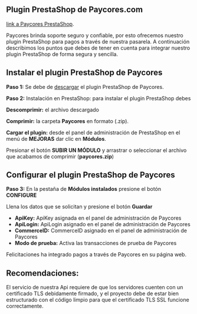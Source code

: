 ## Plugin PrestaShop de Paycores.com ##
[link a Paycores PrestaShop](https://paycores.com/complementos#prestashop).

Paycores brinda soporte seguro y confiable, por esto ofrecemos nuestro plugin PrestaShop 
para pagos a través de nuestra pasarela. A continuación describimos los puntos que debes de tener en 
cuenta para integrar nuestro plugin PrestaShop de forma segura y sencilla.

## Instalar el plugin PrestaShop de Paycores
**Paso 1:** 
Se debe de [descargar](https://codeload.github.com/Paycores/PrestaShop_plugin/zip/master) el plugin PrestaShop de Paycores.

**Paso 2:** 
Instalación en PrestaShop: para instalar el plugin PrestaShop debes

**Descomprimir:** el archivo descargado

**Comprimir:** la carpeta **Paycores** en formato (.zip).

**Cargar el plugin:** desde el panel de administración de PrestaShop en 
el menú de **MEJORAS** dar clic en **Módulos**. 

Presionar el botón **SUBIR UN MÓDULO** y arrastrar o seleccionar el archivo que acabamos 
de comprimir (**paycores.zip**)

## Configurar el plugin PrestaShop de Paycores ##

**Paso 3:** 
En la pestaña de **Módulos instalados** presione el botón **CONFIGURE**

Llena los datos que se solicitan y presione el botón **Guardar**

* **ApiKey:** ApiKey asignada en el panel de administración de Paycores
* **ApiLogin:** ApiLogin asignado en el panel de administración de Paycores
* **CommerceID:** CommerceID asignado en el panel de administración de Paycores
* **Modo de prueba:** Activa las transacciones de prueba de Paycores


Felicitaciones ha integrado pagos a través de Paycores en su página web.

 ## Recomendaciones: ##
El servicio de nuestra Api requiere de que los servidores cuenten con un certificado TLS debidamente firmado, 
y el proyecto debe de estar bien estructurado con el código limpio para que el certificado TLS SSL funcione correctamente. 

